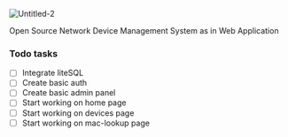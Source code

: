 ![Untitled-2](https://github.com/AndreasTigasing/WebNetwork/assets/48347006/df615ef3-c762-41e9-8768-62a5d7567cc6)

Open Source Network Device Management System as in Web Application


### Todo tasks
- [ ] Integrate liteSQL
- [ ] Create basic auth
- [ ] Create basic admin panel
- [ ] Start working on home page
- [ ] Start working on devices page
- [ ] Start working on mac-lookup page
